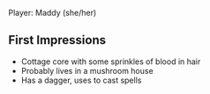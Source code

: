 Player: Maddy (she/her)

## First Impressions

- Cottage core with some sprinkles of blood in hair
- Probably lives in a mushroom house
- Has a dagger, uses to cast spells